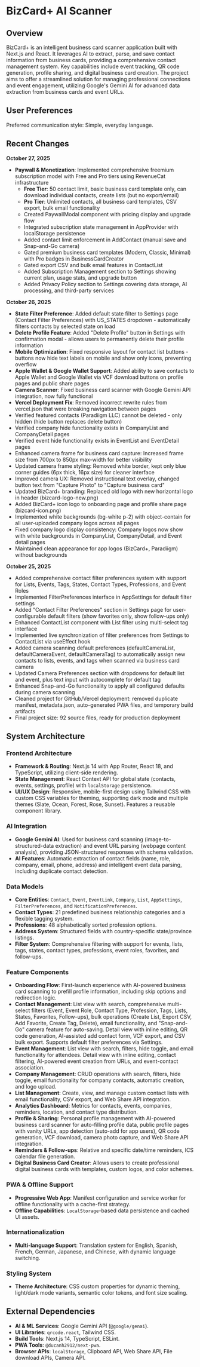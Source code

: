 # BizCard+ AI Scanner

## Overview

BizCard+ is an intelligent business card scanner application built with Next.js and React. It leverages AI to extract, parse, and save contact information from business cards, providing a comprehensive contact management system. Key capabilities include event tracking, QR code generation, profile sharing, and digital business card creation. The project aims to offer a streamlined solution for managing professional connections and event engagement, utilizing Google's Gemini AI for advanced data extraction from business cards and event URLs.

## User Preferences

Preferred communication style: Simple, everyday language.

## Recent Changes

**October 27, 2025**
- **Paywall & Monetization**: Implemented comprehensive freemium subscription model with Free and Pro tiers using RevenueCat infrastructure
  - **Free Tier**: 50 contact limit, basic business card template only, can download individual contacts, create lists (but no export/email)
  - **Pro Tier**: Unlimited contacts, all business card templates, CSV export, bulk email functionality
  - Created PaywallModal component with pricing display and upgrade flow
  - Integrated subscription state management in AppProvider with localStorage persistence
  - Added contact limit enforcement in AddContact (manual save and Snap-and-Go camera)
  - Gated premium business card templates (Modern, Classic, Minimal) with Pro badges in BusinessCardCreator
  - Gated export CSV and bulk email features in ContactList
  - Added Subscription Management section to Settings showing current plan, usage stats, and upgrade button
  - Added Privacy Policy section to Settings covering data storage, AI processing, and third-party services

**October 26, 2025**
- **State Filter Preference**: Added default state filter to Settings page (Contact Filter Preferences) with US_STATES dropdown - automatically filters contacts by selected state on load
- **Delete Profile Feature**: Added "Delete Profile" button in Settings with confirmation modal - allows users to permanently delete their profile information
- **Mobile Optimization**: Fixed responsive layout for contact list buttons - buttons now hide text labels on mobile and show only icons, preventing overflow
- **Apple Wallet & Google Wallet Support**: Added ability to save contacts to Apple Wallet and Google Wallet via VCF download buttons on profile pages and public share pages
- **Camera Scanner**: Fixed business card scanner with Google Gemini API integration, now fully functional
- **Vercel Deployment Fix**: Removed incorrect rewrite rules from vercel.json that were breaking navigation between pages
- Verified featured contacts (Paradiigm LLC) cannot be deleted - only hidden (hide button replaces delete button)
- Verified company hide functionality exists in CompanyList and CompanyDetail pages
- Verified event hide functionality exists in EventList and EventDetail pages
- Enhanced camera frame for business card capture: Increased frame size from 700px to 850px max-width for better visibility
- Updated camera frame styling: Removed white border, kept only blue corner guides (6px thick, 16px size) for cleaner interface
- Improved camera UX: Removed instructional text overlay, changed button text from "Capture Photo" to "Capture business card"
- Updated BizCard+ branding: Replaced old logo with new horizontal logo in header (bizcard-logo-new.png)
- Added BizCard+ icon logo to onboarding page and profile share page (bizcard-icon.png)
- Implemented white backgrounds (bg-white p-2) with object-contain for all user-uploaded company logos across all pages
- Fixed company logo display consistency: Company logos now show with white backgrounds in CompanyList, CompanyDetail, and Event detail pages
- Maintained clean appearance for app logos (BizCard+, Paradiigm) without backgrounds

**October 25, 2025**
- Added comprehensive contact filter preferences system with support for Lists, Events, Tags, States, Contact Types, Professions, and Event Roles
- Implemented FilterPreferences interface in AppSettings for default filter settings
- Added "Contact Filter Preferences" section in Settings page for user-configurable default filters (show favorites only, show follow-ups only)
- Enhanced ContactList component with List filter using multi-select tag interface
- Implemented live synchronization of filter preferences from Settings to ContactList via useEffect hook
- Added camera scanning default preferences (defaultCameraList, defaultCameraEvent, defaultCameraTag) to automatically assign new contacts to lists, events, and tags when scanned via business card camera
- Updated Camera Preferences section with dropdowns for default list and event, plus text input with autocomplete for default tag
- Enhanced Snap-and-Go functionality to apply all configured defaults during camera scanning
- Cleaned project for GitHub/Vercel deployment: removed duplicate manifest, metadata.json, auto-generated PWA files, and temporary build artifacts
- Final project size: 92 source files, ready for production deployment

## System Architecture

### Frontend Architecture

- **Framework & Routing**: Next.js 14 with App Router, React 18, and TypeScript, utilizing client-side rendering.
- **State Management**: React Context API for global state (contacts, events, settings, profile) with `localStorage` persistence.
- **UI/UX Design**: Responsive, mobile-first design using Tailwind CSS with custom CSS variables for theming, supporting dark mode and multiple themes (Slate, Ocean, Forest, Rose, Sunset). Features a reusable component library.

### AI Integration

- **Google Gemini AI**: Used for business card scanning (image-to-structured-data extraction) and event URL parsing (webpage content analysis), providing JSON-structured responses with schema validation.
- **AI Features**: Automatic extraction of contact fields (name, role, company, email, phone, address) and intelligent event data parsing, including duplicate contact detection.

### Data Models

- **Core Entities**: `Contact`, `Event`, `EventLink`, `Company`, `List`, `AppSettings`, `FilterPreferences`, and `NotificationPreferences`.
- **Contact Types**: 21 predefined business relationship categories and a flexible tagging system.
- **Professions**: 48 alphabetically sorted profession options.
- **Address System**: Structured fields with country-specific state/province listings.
- **Filter System**: Comprehensive filtering with support for events, lists, tags, states, contact types, professions, event roles, favorites, and follow-ups.

### Feature Components

- **Onboarding Flow**: First-launch experience with AI-powered business card scanning to prefill profile information, including skip options and redirection logic.
- **Contact Management**: List view with search, comprehensive multi-select filters (Event, Event Role, Contact Type, Profession, Tags, Lists, States, Favorites, Follow-ups), bulk operations (Create List, Export CSV, Add Favorite, Create Tag, Delete), email functionality, and "Snap-and-Go" camera feature for auto-saving. Detail view with inline editing, QR code generation, AI-assisted add contact form, VCF export, and CSV bulk export. Supports default filter preferences via Settings.
- **Event Management**: List view with search, filters, hide toggle, and email functionality for attendees. Detail view with inline editing, contact filtering, AI-powered event creation from URLs, and event-contact association.
- **Company Management**: CRUD operations with search, filters, hide toggle, email functionality for company contacts, automatic creation, and logo upload.
- **List Management**: Create, view, and manage custom contact lists with email functionality, CSV export, and Web Share API integration.
- **Analytics Dashboard**: Metrics for contacts, events, companies, reminders, location, and contact type distribution.
- **Profile & Sharing**: Personal profile management with AI-powered business card scanner for auto-filling profile data, public profile pages with vanity URLs, app detection (auto-add for app users), QR code generation, VCF download, camera photo capture, and Web Share API integration.
- **Reminders & Follow-ups**: Relative and specific date/time reminders, ICS calendar file generation.
- **Digital Business Card Creator**: Allows users to create professional digital business cards with templates, custom logos, and color schemes.

### PWA & Offline Support

- **Progressive Web App**: Manifest configuration and service worker for offline functionality with a cache-first strategy.
- **Offline Capabilities**: `LocalStorage`-based data persistence and cached UI assets.

### Internationalization

- **Multi-language Support**: Translation system for English, Spanish, French, German, Japanese, and Chinese, with dynamic language switching.

### Styling System

- **Theme Architecture**: CSS custom properties for dynamic theming, light/dark mode variants, semantic color tokens, and font size scaling.

## External Dependencies

- **AI & ML Services**: Google Gemini API (`@google/genai`).
- **UI Libraries**: `qrcode.react`, Tailwind CSS.
- **Build Tools**: Next.js 14, TypeScript, ESLint.
- **PWA Tools**: `@ducanh2912/next-pwa`.
- **Browser APIs**: `localStorage`, Clipboard API, Web Share API, File download APIs, Camera API.